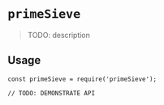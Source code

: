 # `primeSieve`

> TODO: description

## Usage

```
const primeSieve = require('primeSieve');

// TODO: DEMONSTRATE API
```
